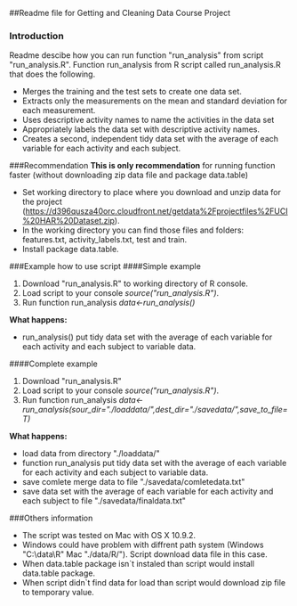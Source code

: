 ##Readme file for Getting and Cleaning Data Course Project

### Introduction
Readme descibe how you can run function "run_analysis" from script "run_analysis.R".
Function run_analysis from R script called run_analysis.R that does the following. 
- Merges the training and the test sets to create one data set.
- Extracts only the measurements on the mean and standard deviation for each measurement. 
- Uses descriptive activity names to name the activities in the data set
- Appropriately labels the data set with descriptive activity names. 
- Creates a second, independent tidy data set with the average of each variable for each activity and each subject. 

###Recommendation
**This is only recommendation** for running function faster (without downloading zip data file and package data.table)
- Set working directory to place where you download and unzip data for the project (https://d396qusza40orc.cloudfront.net/getdata%2Fprojectfiles%2FUCI%20HAR%20Dataset.zip). 
- In the working directory you can find those files and folders: features.txt, activity_labels.txt, test and train.
- Install package data.table.

###Example how to use script
####Simple example
1. Download "run_analysis.R" to working directory of R console.
2. Load script to your console *source("run_analysis.R")*.
3. Run function run_analysis *data<-run_analysis()*

**What happens:**
- run_analysis() put tidy data set with the average of each variable for each activity and each subject to variable data.

####Complete example
1. Download "run_analysis.R"
2. Load script to your console *source("run_analysis.R")*.
3. Run function run_analysis *data<-run_analysis(sour_dir="./loaddata/",dest_dir="./savedata/",save_to_file=T)*

**What happens:**
- load data from directory "./loaddata/"
- function run_analysis put tidy data set with the average of each variable for each activity and each subject to variable data.
- save comlete merge data to file "./savedata/comletedata.txt"
- save data set with the average of each variable for each activity and each subject to file "./savedata/finaldata.txt"


###Others information
- The script was tested on Mac with OS X 10.9.2.
- Windows could have problem with diffrent path system (Windows "C:\data\R\" Mac "./data/R/"). Script download data file in this case.
- When data.table package isn`t instaled than script would install data.table package.
- When script didn`t find data for load than script would download zip file to temporary value.
